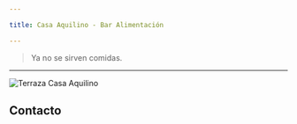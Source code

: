 ```yaml
---

title: Casa Aquilino - Bar Alimentación

---
```


<BaseHeader/>

> Ya no se sirven comidas.

---

<!-- <BaseCardHome/> -->

<!-- ![terraza-aquilino](/img/terraza-aquilino.jpg) -->

<img srcset="/img/terraza-aquilino-500.jpg 500w,
             /img/terraza-aquilino.jpg 800w"
     sizes="(max-width: 500px) 500px,
            800px"
     src="/img/terraza-aquilino.jpg" alt="Terraza Casa Aquilino">

## Contacto
<BaseContactData/>

<BaseContactMap/>

<BaseFooter/>